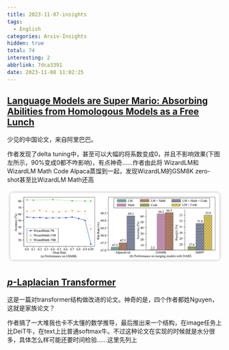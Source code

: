 ```yaml
---
title: 2023-11-07-insights
tags:
  - English
categories: Arxiv-Insights
hidden: true
total: 74
interesting: 2
abbrlink: 7dca3391
date: 2023-11-08 11:02:25
---
```




## [Language Models are Super Mario: Absorbing Abilities from Homologous Models as a Free Lunch](https://arxiv.org/pdf/2311.03099.pdf)

少见的中国论文，来自阿里巴巴。

作者发现了delta tuning中，甚至可以大幅的将系数变成0，并且不影响效果(下图左所示，90\%变成0都不咋影响)，有点神奇……作者由此将 WizardLM和 WizardLM Math Code Alpaca蒸馏到一起，发现WizardLM的GSM8K zero-shot甚至比WizardLM Math还高

<img src="../../files/images/arxiv-insights/2023:11:06-11:10/DARE.png">



## [*p*-Laplacian Transformer](https://arxiv.org/pdf/2311.03235.pdf)

这是一篇对transformer结构做改进的论文。神奇的是，四个作者都姓Nguyen，这就是家族论文？

作者搞了一大堆我也卡不太懂的数学推导，最后推出来一个结构，在image任务上比DeiT牛，在text上比普通softmax牛。不过这种论文在实现的时候就是水分很多，具体怎么样可能还要时间检验……这里先列上
